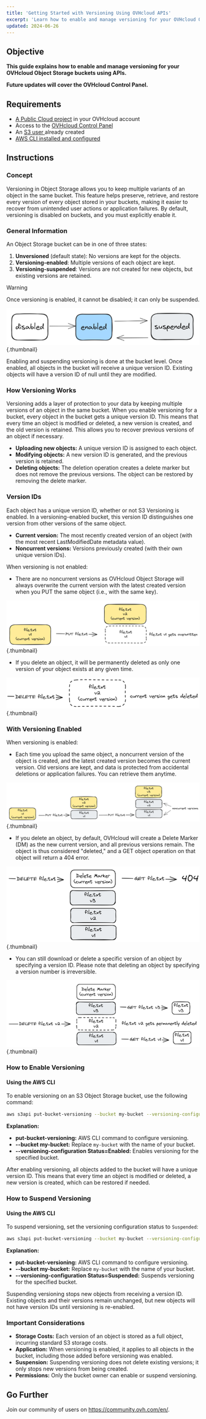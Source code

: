 ```yaml
---
title: 'Getting Started with Versioning Using OVHcloud APIs'
excerpt: 'Learn how to enable and manage versioning for your OVHcloud Object Storage buckets using APIs. Future updates will cover the OVHcloud Control Panel.'
updated: 2024-06-26
---
```


## Objective

**This guide explains how to enable and manage versioning for your OVHcloud Object Storage buckets using APIs.**

**Future updates will cover the OVHcloud Control Panel.**

## Requirements

- [A Public Cloud project](https://www.ovhcloud.com/en-ie/public-cloud/?_gl=1*15ms1jj*_gcl_au*NjU4OTMxNzYxLjE3MTU4NjYwMjYuMzMyNTY2MDM5LjE3MTk1OTA5ODcuMTcxOTU5MDk4Nw..) in your OVHcloud account
- Access to the [OVHcloud Control Panel](https://www.ovh.com/auth/?action=gotomanager\&from=https://www.ovh.co.uk/\&ovhSubsidiary=GB&_gl=1*6cglkx*_gcl_au*NjU4OTMxNzYxLjE3MTU4NjYwMjYuMzMyNTY2MDM5LjE3MTk1OTA5ODcuMTcxOTU5MDk4Nw..)
- An [S3 user ](https://help.ovhcloud.com/csm/en-ie-public-cloud-storage-s3-identity-access-management?id=kb_article_view&sysparm_article=KB0047351) already created
- [AWS CLI installed and configured](https://help.ovhcloud.com/csm/en-public-cloud-storage-s3-getting-started-object-storage?id=kb_article_view&sysparm_article=KB0047348)


## Instructions

### Concept

Versioning in Object Storage allows you to keep multiple variants of an object in the same bucket. This feature helps preserve, retrieve, and restore every version of every object stored in your buckets, making it easier to recover from unintended user actions or application failures. By default, versioning is disabled on buckets, and you must explicitly enable it.

### General Information

An Object Storage bucket can be in one of three states:

1. **Unversioned** (default state): No versions are kept for the objects.
2. **Versioning-enabled**: Multiple versions of each object are kept.
3. **Versioning-suspended**: Versions are not created for new objects, but existing versions are retained.

> [!warning]
> Once versioning is enabled, it cannot be disabled; it can only be suspended.

![Versioning States](images/versionning.png){.thumbnail}

Enabling and suspending versioning is done at the bucket level. Once enabled, all objects in the bucket will receive a unique version ID. Existing objects will have a version ID of null until they are modified.

### How Versioning Works

Versioning adds a layer of protection to your data by keeping multiple versions of an object in the same bucket. When you enable versioning for a bucket, every object in the bucket gets a unique version ID. This means that every time an object is modified or deleted, a new version is created, and the old version is retained. This allows you to recover previous versions of an object if necessary.

- **Uploading new objects:** A unique version ID is assigned to each object.
- **Modifying objects:** A new version ID is generated, and the previous version is retained.
- **Deleting objects:** The deletion operation creates a delete marker but does not remove the previous versions. The object can be restored by removing the delete marker.

### Version IDs

Each object has a unique version ID, whether or not S3 Versioning is enabled. In a versioning-enabled bucket, this version ID distinguishes one version from other versions of the same object.

- **Current version:** The most recently created version of an object (with the most recent LastModifiedDate metadata value).
- **Noncurrent versions:** Versions previously created (with their own unique version IDs).

When versioning is not enabled:

- There are no noncurrent versions as OVHcloud Object Storage will always overwrite the current version with the latest created version when you PUT the same object (i.e., with the same key).

![Versioning Disabled](images/Withversioningdisabled.png){.thumbnail}

- If you delete an object, it will be permanently deleted as only one version of your object exists at any given time.

![Permanent Deletion Without Versioning](images/Withversioningdisabled2.png){.thumbnail}

### With Versioning Enabled

When versioning is enabled:

- Each time you upload the same object, a noncurrent version of the object is created, and the latest created version becomes the current version. Old versions are kept, and data is protected from accidental deletions or application failures. You can retrieve them anytime.

![Versioning Enabled](images/Withversioningenabled.png){.thumbnail}

- If you delete an object, by default, OVHcloud will create a Delete Marker (DM) as the new current version, and all previous versions remain. The object is thus considered "deleted," and a GET object operation on that object will return a 404 error.

![Delete Marker With Versioning](images/Withversioningenabled2.png){.thumbnail}

- You can still download or delete a specific version of an object by specifying a version ID. Please note that deleting an object by specifying a version number is irreversible.

![Downloading or Deleting Specific Versions](images/Withversioningenabled3.png){.thumbnail}


### How to Enable Versioning

#### Using the AWS CLI

To enable versioning on an S3 Object Storage bucket, use the following command:

```sh
aws s3api put-bucket-versioning --bucket my-bucket --versioning-configuration Status=Enabled
```

**Explanation:**

- **put-bucket-versioning:** AWS CLI command to configure versioning.
- **--bucket my-bucket:** Replace `my-bucket` with the name of your bucket.
- **--versioning-configuration Status=Enabled:** Enables versioning for the specified bucket.

After enabling versioning, all objects added to the bucket will have a unique version ID. This means that every time an object is modified or deleted, a new version is created, which can be restored if needed.

### How to Suspend Versioning

#### Using the AWS CLI

To suspend versioning, set the versioning configuration status to `Suspended`:


```sh
aws s3api put-bucket-versioning --bucket my-bucket --versioning-configuration Status=Suspended
```

**Explanation:**

- **put-bucket-versioning:** AWS CLI command to configure versioning.
- **--bucket my-bucket:** Replace `my-bucket` with the name of your bucket.
- **--versioning-configuration Status=Suspended:** Suspends versioning for the specified bucket.

Suspending versioning stops new objects from receiving a version ID. Existing objects and their versions remain unchanged, but new objects will not have version IDs until versioning is re-enabled.

### Important Considerations

- **Storage Costs:** Each version of an object is stored as a full object, incurring standard S3 storage costs.
- **Application:** When versioning is enabled, it applies to all objects in the bucket, including those added before versioning was enabled.
- **Suspension:** Suspending versioning does not delete existing versions; it only stops new versions from being created.
- **Permissions:** Only the bucket owner can enable or suspend versioning.

## Go Further

Join our community of users on <https://community.ovh.com/en/>.
